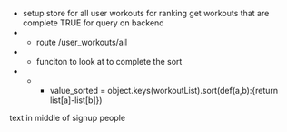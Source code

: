 

- setup store for all user workouts for ranking
get workouts that are complete TRUE for query on backend
- - route /user_workouts/all
- - funciton to look at to complete the sort 
- - - value_sorted = object.keys(workoutList).sort(def(a,b):{return list[a]-list[b]})

text in middle of signup people